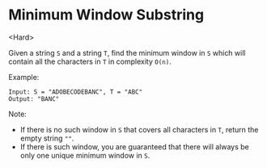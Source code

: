 # Minimum Window Substring

\<Hard>

Given a string `S` and a string `T`, find the minimum window in `S` which will
contain all the characters in `T` in complexity `O(n)`.

Example:

```
Input: S = "ADOBECODEBANC", T = "ABC"
Output: "BANC"
```

Note:
- If there is no such window in `S` that covers all characters in `T`, return
  the empty string `""`.
- If there is such window, you are guaranteed that there will always be only one
  unique minimum window in `S`.
